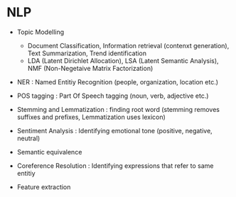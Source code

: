 


# NLP
- Topic Modelling
    - Document Classification, Information retrieval (contenxt generation), Text Summarization, Trend identification
    - LDA (Latent Dirichlet Allocation), LSA (Latent Semantic Analysis), NMF (Non-Negetaive Matrix Factorization)

- NER : Named Entitiy Recognition (people, organization, location etc.)
- POS tagging : Part Of Speech tagging (noun, verb, adjective etc.)
- Stemming and Lemmatization : finding root word (stemming removes suffixes and prefixes, Lemmatization uses lexicon)
- Sentiment Analysis : Identifying emotional tone (positive, negative, neutral)
- Semantic equivalence
- Coreference Resolution : Identifying expressions that refer to same entitiy
- Feature extraction